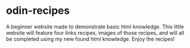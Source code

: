 # odin-recipes
A beginner website made to demonstrate basic html knowledge. 
This little website will feature four links recipes, images of those recipes, and will all be completed using my new found html knowledge. 
Enjoy the recipes!
